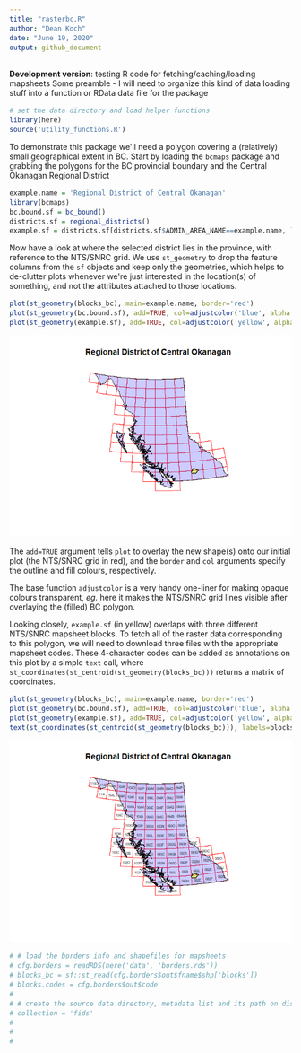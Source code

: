 ```yaml
---
title: "rasterbc.R"
author: "Dean Koch"
date: "June 19, 2020"
output: github_document
---
```


**Development version**: testing R code for fetching/caching/loading mapsheets
Some preamble - I will need to organize this kind of data loading stuff into a function or RData data file for the package


```r
# set the data directory and load helper functions
library(here)
source('utility_functions.R')
```

To demonstrate this package we'll need a polygon covering a (relatively) small geographical extent in BC. 
Start by loading the `bcmaps` package and grabbing the polygons for the BC provincial boundary and the 
Central Okanagan Regional District


```r
example.name = 'Regional District of Central Okanagan'
library(bcmaps)
bc.bound.sf = bc_bound()
districts.sf = regional_districts()
example.sf = districts.sf[districts.sf$ADMIN_AREA_NAME==example.name, ]
```

Now have a look at where the selected district lies in the province, with reference to the NTS/SNRC grid.
We use `st_geometry` to drop the feature columns from the `sf` objects and keep only the geometries, which helps to de-clutter
plots whenever we're just interested in the location(s) of something, and not the attributes attached to those locations.


```r
plot(st_geometry(blocks_bc), main=example.name, border='red')
plot(st_geometry(bc.bound.sf), add=TRUE, col=adjustcolor('blue', alpha.f=0.2))
plot(st_geometry(example.sf), add=TRUE, col=adjustcolor('yellow', alpha.f=0.5))
```

![](rasterbc_files/figure-gfm/unnamed-chunk-3-1.png)<!-- -->

 The `add=TRUE` argument tells `plot` to overlay the new shape(s) onto our initial plot (the NTS/SNRC grid in red), and
the `border` and `col` arguments specify the outline and fill colours, respectively. 

The base function `adjustcolor` is a very handy one-liner for making opaque colours transparent, *eg.* here it makes the NTS/SNRC grid 
lines visible after overlaying the (filled) BC polygon.

Looking closely, `example.sf` (in yellow) overlaps with three different NTS/SNRC mapsheet blocks. To fetch all of the raster data corresponding to
this polygon, we will need to download three files with the appropriate mapsheet codes. These 4-character codes can be added as annotations on this plot
by a simple `text` call, where `st_coordinates(st_centroid(st_geometry(blocks_bc)))` returns a matrix of coordinates. 


```r
plot(st_geometry(blocks_bc), main=example.name, border='red')
plot(st_geometry(bc.bound.sf), add=TRUE, col=adjustcolor('blue', alpha.f=0.2))
plot(st_geometry(example.sf), add=TRUE, col=adjustcolor('yellow', alpha.f=0.5))
text(st_coordinates(st_centroid(st_geometry(blocks_bc))), labels=blocks.codes, cex=0.5)
```

![](rasterbc_files/figure-gfm/unnamed-chunk-4-1.png)<!-- -->




```r
# # load the borders info and shapefiles for mapsheets
# cfg.borders = readRDS(here('data', 'borders.rds'))
# blocks_bc = sf::st_read(cfg.borders$out$fname$shp['blocks'])
# blocks.codes = cfg.borders$out$code
# 
# # create the source data directory, metadata list and its path on disk
# collection = 'fids'
# 
#
# 
```


